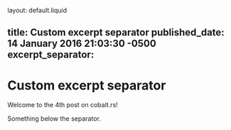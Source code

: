 layout: default.liquid

title: Custom excerpt separator
published_date: 14 January 2016 21:03:30 -0500
excerpt_separator: <!-- more -->
---

# Custom excerpt separator

Welcome to the 4th post on cobalt.rs!
<!-- more -->

Something below the separator.
